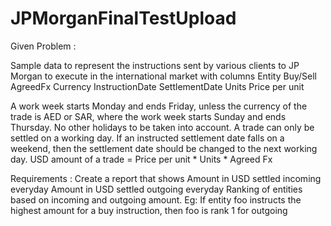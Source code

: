 # JPMorganFinalTestUpload
Given Problem :

Sample data  to represent the instructions sent by various clients to JP Morgan to execute in the international market
with columns Entity Buy/Sell AgreedFx Currency InstructionDate SettlementDate Units Price per unit

A work week starts Monday and ends Friday, unless the currency of the trade is AED or SAR, where the work week starts Sunday and ends Thursday. No other holidays to be taken into account.
A trade can only be settled on a working day.
If an instructed settlement date falls on a weekend, then the settlement date should be changed to the next working day.
USD amount of a trade = Price per unit * Units * Agreed Fx

Requirements :
Create a report that shows
Amount in USD settled incoming everyday
Amount in USD settled outgoing everyday
Ranking of entities based on incoming and outgoing amount. 
Eg: If entity foo instructs the highest amount for a buy instruction, then foo is rank 1 for outgoing
